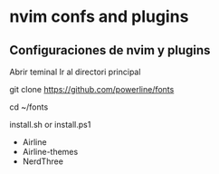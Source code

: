 # nvim confs and plugins

## Configuraciones de nvim y plugins

Abrir teminal
Ir al directori principal

git clone https://github.com/powerline/fonts

cd ~/fonts

install.sh or install.ps1



- Airline
- Airline-themes
- NerdThree
